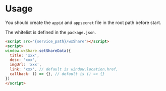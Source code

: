 # Usage

You should create the `appid` and `appsecret` file in the root path before start.

The whitelist is defined in the `package.json`.

```html
<script src="{service_path}/wxShare"></script>
<script>
window.wxShare.setShareData({
  title: 'xxx',
  desc: 'xxx',
  imgUrl: 'xxx',
  link: 'xxx', // default is window.location.href,
  callback: () => {}, // default is () => {}
})
</script>
```
